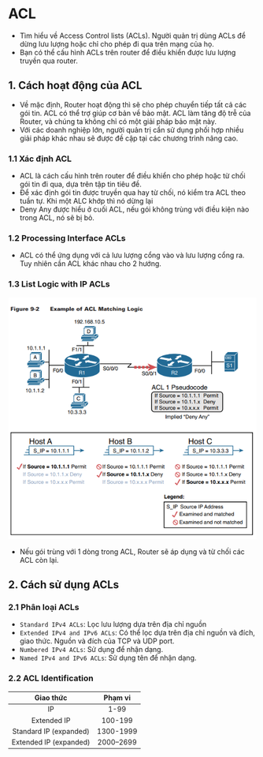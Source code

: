 # ACL
- Tìm hiểu về Access Control lists (ACLs). Người quản trị dùng ACLs để dừng lưu lượng hoặc chỉ cho phép đi qua trên mạng của họ. 
- Bạn có thể cấu hình ACLs trên router để điều khiển được lưu lượng truyền qua router. 

## 1. Cách hoạt động của ACL 
- Về mặc định, Router hoạt động thì sẽ cho phép chuyển tiếp tất cả các gói tin. ACL có thể trợ giúp cơ bản về bảo mật. ACL làm tăng độ trễ của Router, và chúng ta không chỉ có một giải pháp bảo mật này. 
- Với các doanh nghiệp lớn, người quản trị cần sử dụng phối hợp nhiều giải pháp khác nhau sẽ được đề cập tại các chương trình nâng cao. 

### 1.1 Xác định ACL
- ACL là cách cấu hình trên router để điều khiển cho phép hoặc từ chối gói tin đi qua, dựa trên tập tin tiêu đề. 
- Để xác định gói tin được truyền qua hay từ chối, nó kiểm tra ACL theo tuần tự. Khi một ALC khớp thì nó dừng lại
- Deny Any được hiểu ở cuối ACL, nếu gói không trùng với điều kiện nào trong ACL, nó sẽ bị bỏ. 

### 1.2 Processing Interface ACLs
- ACL có thể ứng dụng với cả lưu lượng cổng vào và lưu lượng cổng ra. Tuy nhiên cần ACL khác nhau cho 2 hướng. 

### 1.3 List Logic with IP ACLs

![1](/image/2021-04-14_16-46-58.png)
- Nếu gói trùng với 1 dòng trong ACL, Router sẽ áp dụng và từ chối các ACL còn lại. 

## 2. Cách sử dụng ACLs

### 2.1 Phân loại ACLs
- `Standard IPv4 ACLs`: Lọc lưu lượng dựa trên địa chỉ nguồn 
- `Extended IPv4 and IPv6 ACLs`: Có thể lọc dựa trên địa chỉ nguồn và đích, giao thức. Nguồn và đích của TCP và UDP port.
- `Numbered IPv4 ACLs`: Sử dụng để nhận dạng.
- `Named IPv4 and IPv6 ACLs`: Sử dụng tên để nhận dạng. 

### 2.2 ACL Identification

| Giao thức| Phạm vi|
|:--------:|:------:|
| IP| 1-99|
| Extended IP| 100-199|
| Standard IP (expanded)| 1300-1999|
| Extended IP (expanded)| 2000–2699|


